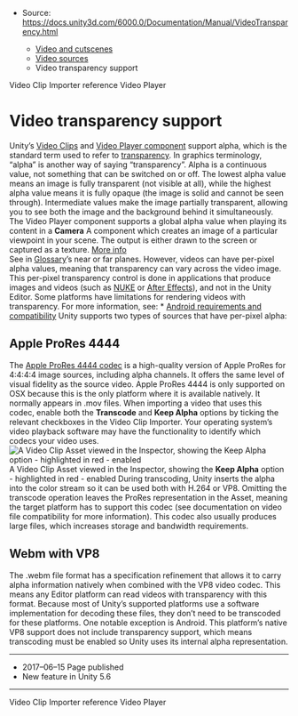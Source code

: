 * Source: https://docs.unity3d.com/6000.0/Documentation/Manual/VideoTransparency.html

  * [Video and cutscenes](https://docs.unity3d.com/6000.0/Documentation/Manual/Video.html)
  * [Video sources](https://docs.unity3d.com/6000.0/Documentation/Manual/video-sources.html)
  * Video transparency support


[](https://docs.unity3d.com/6000.0/Documentation/Manual/class-VideoClip.html)
Video Clip Importer reference
[](https://docs.unity3d.com/6000.0/Documentation/Manual/VideoPlayer.html)
Video Player
# Video transparency support
Unity’s [Video Clips](https://docs.unity3d.com/6000.0/Documentation/Manual/class-VideoClip.html) and [Video Player component](https://docs.unity3d.com/6000.0/Documentation/Manual/class-VideoPlayer.html) support alpha, which is the standard term used to refer to [transparency](https://docs.unity3d.com/6000.0/Documentation/Manual/StandardShaderMaterialParameterAlbedoColor.html). 
In graphics terminology, “alpha” is another way of saying “transparency”. Alpha is a continuous value, not something that can be switched on or off.
The lowest alpha value means an image is fully transparent (not visible at all), while the highest alpha value means it is fully opaque (the image is solid and cannot be seen through). Intermediate values make the image partially transparent, allowing you to see both the image and the background behind it simultaneously.
The Video Player component supports a global alpha value when playing its content in a **Camera** A component which creates an image of a particular viewpoint in your scene. The output is either drawn to the screen or captured as a texture. [More info](https://docs.unity3d.com/6000.0/Documentation/Manual/CamerasOverview.html)  
See in [Glossary](https://docs.unity3d.com/6000.0/Documentation/Manual/Glossary.html#Camera)’s near or far planes. However, videos can have per-pixel alpha values, meaning that transparency can vary across the video image. This per-pixel transparency control is done in applications that produce images and videos (such as [NUKE](https://www.thefoundry.co.uk/products/non-commercial/nuke-non-commercial/) or [After Effects](http://www.adobe.com/products/aftereffects.html)), and not in the Unity Editor.
Some platforms have limitations for rendering videos with transparency. For more information, see: * [Android requirements and compatibility](https://docs.unity3d.com/6000.0/Documentation/Manual/android-requirements-and-compatibility.html)
Unity supports two types of sources that have per-pixel alpha:
## Apple ProRes 4444
The [Apple ProRes 4444 codec](https://support.apple.com/en-gb/HT202410) is a high-quality version of Apple ProRes for 4:4:4:4 image sources, including alpha channels. It offers the same level of visual fidelity as the source video.
Apple ProRes 4444 is only supported on OSX because this is the only platform where it is available natively. It normally appears in .mov files.
When importing a video that uses this codec, enable both the **Transcode** and **Keep Alpha** options by ticking the relevant checkboxes in the Video Clip Importer. Your operating system’s video playback software may have the functionality to identify which codecs your video uses.
![A Video Clip Asset viewed in the Inspector, showing the Keep Alpha option - highlighted in red - enabled](https://docs.unity3d.com/6000.0/Documentation/uploads/Main/Video-10.png) A Video Clip Asset viewed in the Inspector, showing the **__Keep Alpha__** option - highlighted in red - enabled
During transcoding, Unity inserts the alpha into the color stream so it can be used both with H.264 or VP8.
Omitting the transcode operation leaves the ProRes representation in the Asset, meaning the target platform has to support this codec (see documentation on video file compatibility for more information). 
This codec also usually produces large files, which increases storage and bandwidth requirements.
## Webm with VP8
The .webm file format has a specification refinement that allows it to carry alpha information natively when combined with the VP8 video codec. This means any Editor platform can read videos with transparency with this format.
Because most of Unity’s supported platforms use a software implementation for decoding these files, they don’t need to be transcoded for these platforms.
One notable exception is Android. This platform’s native VP8 support does not include transparency support, which means transcoding must be enabled so Unity uses its internal alpha representation. 
* * *
  * 2017–06–15 Page published 
  * New feature in Unity 5.6


* * *
[](https://docs.unity3d.com/6000.0/Documentation/Manual/class-VideoClip.html)
Video Clip Importer reference
[](https://docs.unity3d.com/6000.0/Documentation/Manual/VideoPlayer.html)
Video Player
